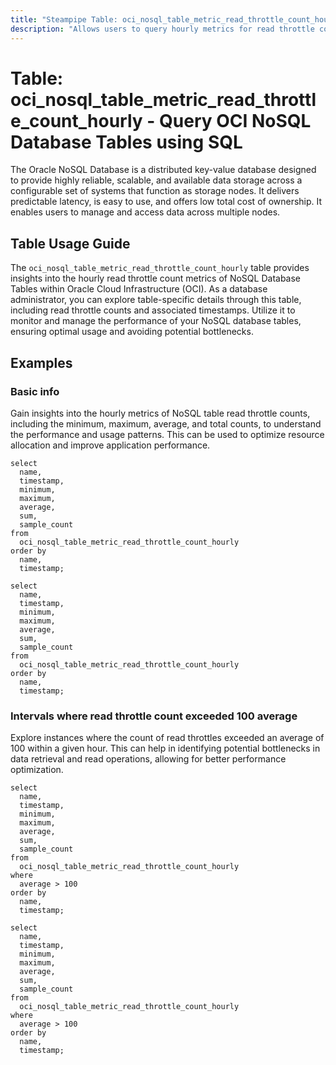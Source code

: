 ```yaml
---
title: "Steampipe Table: oci_nosql_table_metric_read_throttle_count_hourly - Query OCI NoSQL Database Tables using SQL"
description: "Allows users to query hourly metrics for read throttle count of NoSQL Database Tables in Oracle Cloud Infrastructure (OCI)."
---
```


# Table: oci_nosql_table_metric_read_throttle_count_hourly - Query OCI NoSQL Database Tables using SQL

The Oracle NoSQL Database is a distributed key-value database designed to provide highly reliable, scalable, and available data storage across a configurable set of systems that function as storage nodes. It delivers predictable latency, is easy to use, and offers low total cost of ownership. It enables users to manage and access data across multiple nodes.

## Table Usage Guide

The `oci_nosql_table_metric_read_throttle_count_hourly` table provides insights into the hourly read throttle count metrics of NoSQL Database Tables within Oracle Cloud Infrastructure (OCI). As a database administrator, you can explore table-specific details through this table, including read throttle counts and associated timestamps. Utilize it to monitor and manage the performance of your NoSQL database tables, ensuring optimal usage and avoiding potential bottlenecks.

## Examples

### Basic info
Gain insights into the hourly metrics of NoSQL table read throttle counts, including the minimum, maximum, average, and total counts, to understand the performance and usage patterns. This can be used to optimize resource allocation and improve application performance.

```sql+postgres
select
  name,
  timestamp,
  minimum,
  maximum,
  average,
  sum,
  sample_count
from
  oci_nosql_table_metric_read_throttle_count_hourly
order by
  name,
  timestamp;
```

```sql+sqlite
select
  name,
  timestamp,
  minimum,
  maximum,
  average,
  sum,
  sample_count
from
  oci_nosql_table_metric_read_throttle_count_hourly
order by
  name,
  timestamp;
```

### Intervals where read throttle count exceeded 100 average
Explore instances where the count of read throttles exceeded an average of 100 within a given hour. This can help in identifying potential bottlenecks in data retrieval and read operations, allowing for better performance optimization.

```sql+postgres
select
  name,
  timestamp,
  minimum,
  maximum,
  average,
  sum,
  sample_count
from
  oci_nosql_table_metric_read_throttle_count_hourly
where
  average > 100
order by
  name,
  timestamp;
```

```sql+sqlite
select
  name,
  timestamp,
  minimum,
  maximum,
  average,
  sum,
  sample_count
from
  oci_nosql_table_metric_read_throttle_count_hourly
where
  average > 100
order by
  name,
  timestamp;
```